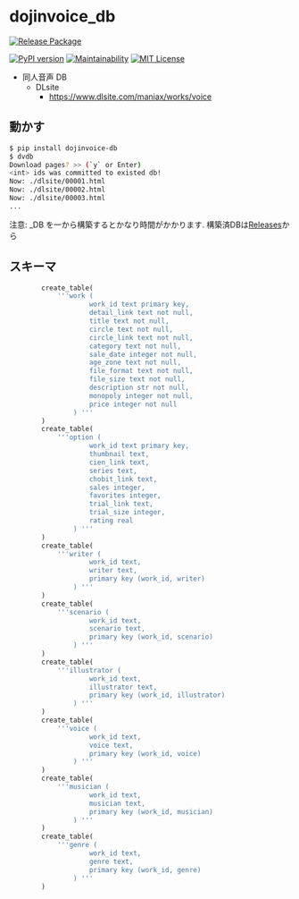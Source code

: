 # dojinvoice_db

[![Release Package](https://github.com/eggplants/dojinvoice_db/workflows/Release%20Package/badge.svg)](https://github.com/eggplants/dojinvoice_db/actions/runs/355419760)

[![PyPI version](https://badge.fury.io/py/dojinvoice-db.svg)](https://badge.fury.io/py/dojinvoice_db) [![Maintainability](https://api.codeclimate.com/v1/badges/f9942612576bc3a99dbd/maintainability)](https://codeclimate.com/github/eggplants/dojinvoice_db/maintainability) [![MIT License](http://img.shields.io/badge/license-MIT-blue.svg?style=flat)](LICENSE)

- 同人音声 DB
  - DLsite
    - <https://www.dlsite.com/maniax/works/voice>

## 動かす

```bash
$ pip install dojinvoice-db
$ dvdb
Download pages? >> (`y` or Enter)
<int> ids was committed to existed db!
Now: ./dlsite/00001.html
Now: ./dlsite/00002.html
Now: ./dlsite/00003.html
...
```

注意: _DB を一から構築するとかなり時間がかかります. 構築済DBは[Releases](https://github.com/eggplants/dojinvoice_db/releases)から

## スキーマ

```python
        create_table(
            '''work (
                    work_id text primary key,
                    detail_link text not null,
                    title text not null,
                    circle text not null,
                    circle_link text not null,
                    category text not null,
                    sale_date integer not null,
                    age_zone text not null,
                    file_format text not null,
                    file_size text not null,
                    description str not null,
                    monopoly integer not null,
                    price integer not null
                ) '''
        )
        create_table(
            '''option (
                    work_id text primary key,
                    thumbnail text,
                    cien_link text,
                    series text,
                    chobit_link text,
                    sales integer,
                    favorites integer,
                    trial_link text,
                    trial_size integer,
                    rating real
                ) '''
        )
        create_table(
            '''writer (
                    work_id text,
                    writer text,
                    primary key (work_id, writer)
                ) '''
        )
        create_table(
            '''scenario (
                    work_id text,
                    scenario text,
                    primary key (work_id, scenario)
                ) '''
        )
        create_table(
            '''illustrator (
                    work_id text,
                    illustrator text,
                    primary key (work_id, illustrator)
                ) '''
        )
        create_table(
            '''voice (
                    work_id text,
                    voice text,
                    primary key (work_id, voice)
                ) '''
        )
        create_table(
            '''musician (
                    work_id text,
                    musician text,
                    primary key (work_id, musician)
                ) '''
        )
        create_table(
            '''genre (
                    work_id text,
                    genre text,
                    primary key (work_id, genre)
                ) '''
        )
```
